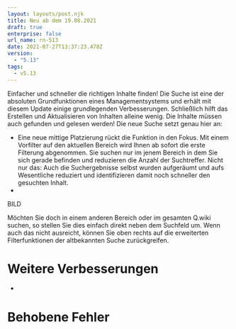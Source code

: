```yaml
---
layout: layouts/post.njk
title: Neu ab dem 19.08.2021
draft: true
enterprise: false
url_name: rn-513
date: 2021-07-27T13:37:23.478Z
version:
  - "5.13"
tags:
  - v5.13
---
```

Einfacher und schneller die richtigen Inhalte finden! Die Suche ist eine der absoluten Grundfunktionen eines Managementsystems und erhält mit diesem Update einige grundlegenden Verbesserungen. Schließlich hilft das Erstellen und Aktualisieren von Inhalten alleine wenig. Die Inhalte müssen auch gefunden und gelesen werden! Die neue Suche setzt genau hier an: 

* Eine neue mittige Platzierung rückt die Funktion in den Fokus. Mit einem Vorfilter auf den aktuellen Bereich wird Ihnen ab sofort die erste Filterung abgenommen. Sie suchen nur im jenem Bereich in dem Sie sich gerade befinden und reduzieren die Anzahl der Suchtreffer. Nicht nur das: Auch die Suchergebnisse selbst wurden aufgeräumt und aufs Wesentliche reduziert und identifizieren damit noch schneller den gesuchten Inhalt.
*

BILD

Möchten Sie doch in einem anderen Bereich oder im gesamten Q.wiki suchen, so stellen Sie dies einfach direkt neben dem Suchfeld um. Wenn auch das nicht ausreicht, können Sie oben rechts auf die erweiterten Filterfunktionen der altbekannten Suche zurückgreifen.

# Weitere Verbesserungen

*

# Behobene Fehler